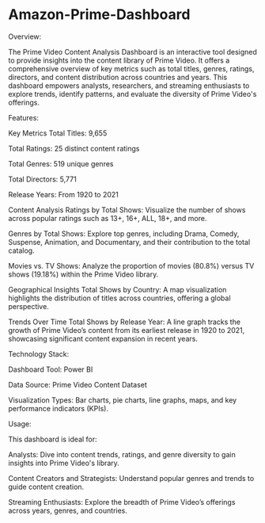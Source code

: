 # Amazon-Prime-Dashboard
Overview:

The Prime Video Content Analysis Dashboard is an interactive tool designed to provide insights into the content library of Prime Video. It offers a comprehensive overview of key metrics such as total titles, genres, ratings, directors, and content distribution across countries and years. This dashboard empowers analysts, researchers, and streaming enthusiasts to explore trends, identify patterns, and evaluate the diversity of Prime Video's offerings.

Features:

Key Metrics
Total Titles: 9,655

Total Ratings: 25 distinct content ratings

Total Genres: 519 unique genres

Total Directors: 5,771

Release Years: From 1920 to 2021

Content Analysis
Ratings by Total Shows: Visualize the number of shows across popular ratings such as 13+, 16+, ALL, 18+, and more.

Genres by Total Shows: Explore top genres, including Drama, Comedy, Suspense, Animation, and Documentary, and their contribution to the total catalog.

Movies vs. TV Shows: Analyze the proportion of movies (80.8%) versus TV shows (19.18%) within the Prime Video library.

Geographical Insights
Total Shows by Country: A map visualization highlights the distribution of titles across countries, offering a global perspective.

Trends Over Time
Total Shows by Release Year: A line graph tracks the growth of Prime Video’s content from its earliest release in 1920 to 2021, showcasing significant content expansion in recent years.

Technology Stack:

Dashboard Tool: Power BI

Data Source: Prime Video Content Dataset

Visualization Types: Bar charts, pie charts, line graphs, maps, and key performance indicators (KPIs).

Usage:

This dashboard is ideal for:

Analysts: Dive into content trends, ratings, and genre diversity to gain insights into Prime Video's library.

Content Creators and Strategists: Understand popular genres and trends to guide content creation.

Streaming Enthusiasts: Explore the breadth of Prime Video’s offerings across years, genres, and countries.
